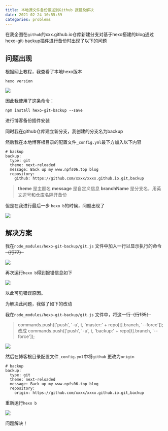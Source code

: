 ```yaml
---
title: 本地源文件备份推送到Github 报错及解决
date: 2021-02-24 10:55:59
categories: problems
---
```


在我企图在`github`的xxx.github.io仓库新建分支对基于hexo搭建的blog通过hexo-git-backup插件进<!--more-->行备份时出现了以下的问题

## 问题出现

根据网上教程，我查看了本地hexo版本

```
hexo version
```

![](http://img.npfs06.top/20210224110039.png?imageView2/0/q/75|watermark/2/text/bnBmczA2LnRvcA==/font/5b6u6L2v6ZuF6buR/fontsize/340/fill/IzAwMDAwMA==/dissolve/62/gravity/SouthEast/dx/10/dy/10)

因此我使用了这条命令：

```
npm install hexo-git-backup --save
```

进行博客备份插件安装

同时我在github仓库建立新分支，我创建的分支名为backup



然后我在本地博客根目录的配置文件`_config.yml`最下方加入以下内容

```
# backup
backup:
  type: git
  theme: next-reloaded
  message: Back up my www.npfs06.top blog
  repository:
    github: https://github.com/xxxx/xxxx.github.io.git,backup
```

>**theme** 是主题名
**message** 是自定义信息
**branchName** 是分支名，用英文逗号和仓库名隔开备份



但是在我进行最后一步 `hexo b`的时候，问题出现了

![](http://img.npfs06.top/20210224110506.png?imageView2/0/q/75|watermark/2/text/bnBmczA2LnRvcA==/font/5b6u6L2v6ZuF6buR/fontsize/340/fill/IzAwMDAwMA==/dissolve/62/gravity/SouthEast/dx/10/dy/10)





## 解决方案



我在`node_modules/hexo-git-backup/git.js` 文件中加入一行以显示执行的命令 ~~（行77）~~

![](http://img.npfs06.top/20210224112511.png?imageView2/0/q/75|watermark/2/text/bnBmczA2LnRvcA==/font/5b6u6L2v6ZuF6buR/fontsize/340/fill/IzAwMDAwMA==/dissolve/62/gravity/SouthEast/dx/10/dy/10)



再次运行`hexo b`得到报错信息如下

![](http://img.npfs06.top/20210224112612.png?imageView2/0/q/75|watermark/2/text/bnBmczA2LnRvcA==/font/5b6u6L2v6ZuF6buR/fontsize/340/fill/IzAwMDAwMA==/dissolve/62/gravity/SouthEast/dx/10/dy/10)



以此可见错误原因。

为解决此问题，我做了如下的改动

我在`node_modules/hexo-git-backup/git.js` 文件中，将这一行~~（行135）~~

> commands.push(['push', '-u', t, 'master:' + repo[t].branch, '--force']);
> 改成
> commands.push(['push', '-u', t, 'backup:' + repo[t].branch, '--force']);

![](http://img.npfs06.top/20210224112539.png?imageView2/0/q/75|watermark/2/text/bnBmczA2LnRvcA==/font/5b6u6L2v6ZuF6buR/fontsize/340/fill/IzAwMDAwMA==/dissolve/62/gravity/SouthEast/dx/10/dy/10)



然后在博客根目录配置文件`_config.yml`中将`github` 更改为`origin`

```
# backup
backup:
  type: git
  theme: next-reloaded
  message: Back up my www.npfs06.top blog
  repository:
    origin: https://github.com/xxxx/xxxx.github.io.git,backup
```

重新运行`hexo b`

![](http://img.npfs06.top/20210224113023.png?imageView2/0/q/75|watermark/2/text/bnBmczA2LnRvcA==/font/5b6u6L2v6ZuF6buR/fontsize/340/fill/IzAwMDAwMA==/dissolve/62/gravity/SouthEast/dx/10/dy/10)

问题解决！